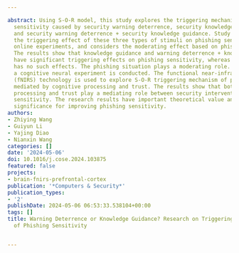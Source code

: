 ---
abstract: Using S-O-R model, this study explores the triggering mechanism of phishing
  sensitivity caused by security warning deterrence, security knowledge guidance,
  and security warning deterrence + security knowledge guidance. Study 1 explores
  the triggering effect of these three types of stimuli on phishing sensitivity through
  online experiments, and considers the moderating effect based on phishing situation.
  The results show that knowledge guidance and warning deterrence + knowledge guidance
  have significant triggering effects on phishing sensitivity, whereas warning deterrence
  has no such effects. The phishing situation plays a moderating role. In study 2,
  a cognitive neural experiment is conducted. The functional near-infrared spectroscopy
  (fNIRS) technology is used to explore S-O-R triggering mechanism of phishing sensitivity
  mediated by cognitive processing and trust. The results show that both cognitive
  processing and trust play a mediating role between security intervention and phishing
  sensitivity. The research results have important theoretical value and practical
  significance for improving phishing sensitivity.
authors:
- Zhiying Wang
- Guiyun Li
- Yajing Diao
- Nianxin Wang
categories: []
date: '2024-05-06'
doi: 10.1016/j.cose.2024.103875
featured: false
projects:
- brain-fnirs-prefrontal-cortex
publication: '*Computers & Security*'
publication_types:
- '2'
publishDate: 2024-05-06 06:53:33.538104+00:00
tags: []
title: Warning Deterrence or Knowledge Guidance? Research on Triggering Mechanism
  of Phishing Sensitivity

---
